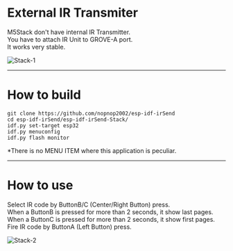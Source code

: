 # External IR Transmiter
M5Stack don't have internal IR Transmitter.   
You have to attach IR Unit to GROVE-A port.   
It works very stable.   

![Stack-1](https://user-images.githubusercontent.com/6020549/184525932-42bc5c42-4420-405d-9a09-fdec4b5ef942.JPG)

---

# How to build

```
git clone https://github.com/nopnop2002/esp-idf-irSend
cd esp-idf-irSend/esp-idf-irSend-Stack/
idf.py set-target esp32
idf.py menuconfig
idf.py flash monitor
```

\*There is no MENU ITEM where this application is peculiar.   

---

# How to use

Select IR code by ButtonB/C (Center/Right Button) press.   
When a ButtonB is pressed for more than 2 seconds, it show last pages.   
When a ButtonC is pressed for more than 2 seconds, it show first pages.   
Fire IR code by ButtonA (Left Button) press.   

![Stack-2](https://user-images.githubusercontent.com/6020549/60749723-dfeb4180-9fd8-11e9-828f-8b58d1c9fc59.JPG)
